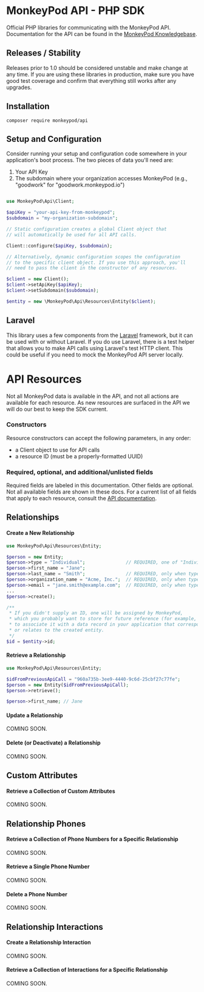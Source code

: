 # MonkeyPod API - PHP SDK
Official PHP libraries for communicating with the MonkeyPod API. Documentation
for the API can be found in the 
[MonkeyPod Knowledgebase](https://monkeypod.helpscoutdocs.com/category/134-api?sort=).

## Releases / Stability
Releases prior to 1.0 should be considered unstable and make change at any time. If 
you are using these libraries in production, make sure you have good test coverage and
confirm that everything still works after any upgrades.

## Installation
```composer require monkeypod/api```

## Setup and Configuration

Consider running your setup and configuration code somewhere in your application's boot process.
The two pieces of data you'll need are:
1. Your API Key
2. The subdomain where your organization accesses MonkeyPod
(e.g., "goodwork" for "goodwork.monkeypod.io")

```php

use MonkeyPod\Api\Client;

$apiKey = "your-api-key-from-monkeypod";
$subdomain = "my-organization-subdomain";

// Static configuration creates a global Client object that
// will automatically be used for all API calls.

Client::configure($apiKey, $subdomain);

// Alternatively, dynamic configuration scopes the configuration
// to the specific client object. If you use this approach, you'll
// need to pass the client in the constructor of any resources.

$client = new Client();
$client->setApiKey($apiKey);
$client->setSubdomain($subdomain);

$entity = new \MonkeyPod\Api\Resources\Entity($client);
```

## Laravel
This library uses a few components from the [Laravel](https://laravel.com) framework, 
but it can be used with or without Laravel. If you do use Laravel, there is a test 
helper that allows you to make API calls using Laravel's test HTTP client. This could 
be useful if you need to mock the MonkeyPod API server locally.

# API Resources
Not all MonkeyPod data is available in the API, and not all actions are 
available for each resource. As new resources are surfaced in the API
we will do our best to keep the SDK current.

### Constructors
Resource constructors can accept the following parameters, in any order:
* a Client object to use for API calls
* a resource ID (must be a properly-formatted UUID)

### Required, optional, and additional/unlisted fields
Required fields are labeled in this documentation. Other fields are optional. 
Not all available fields are shown in these docs. For a current list of all
fields that apply to each resource, consult the 
[API documentation](https://monkeypod.helpscoutdocs.com/category/134-api?sort=).

## Relationships 

#### Create a New Relationship

```php 
use MonkeyPod\Api\Resources\Entity;

$person = new Entity;
$person->type = "Individual";               // REQUIRED, one of "Individual", "Organization", "Foundation", "Corporate", "Government", or "Other"
$person->first_name = "Jane";
$person->last_name = "Smith";               // REQUIRED, only when type is "Individual" and email is not provided
$person->organization_name = "Acme, Inc.";  // REQUIRED, only when type is not "Individual"
$person->email = "jane.smith@example.com";  // REQUIRED, only when type is "Individual" and last_name is not provided
...
$person->create();

/** 
 * If you didn't supply an ID, one will be assigned by MonkeyPod, 
 * which you probably want to store for future reference (for example, 
 * to associate it with a data record in your application that corresponds
 * or relates to the created entity.
 */
$id = $entity->id;
```

#### Retrieve a Relationship
```php 
use MonkeyPod\Api\Resources\Entity;

$idFromPreviousApiCall = "960a735b-3ee9-4440-9c6d-25cbf27c77fe";
$person = new Entity($idFromPreviousApiCall);
$person->retrieve();

$person->first_name; // Jane
```

#### Update a Relationship

COMING SOON.

#### Delete (or Deactivate) a Relationship

COMING SOON.

## Custom Attributes

#### Retrieve a Collection of Custom Attributes

COMING SOON.

## Relationship Phones

#### Retrieve a Collection of Phone Numbers for a Specific Relationship

COMING SOON.

#### Retrieve a Single Phone Number

COMING SOON.

#### Delete a Phone Number

COMING SOON.

## Relationship Interactions

#### Create a Relationship Interaction

COMING SOON.

#### Retrieve a Collection of Interactions for a Specific Relationship

COMING SOON.